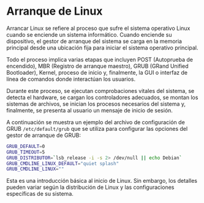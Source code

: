 # Arranque de Linux

Arrancar Linux se refiere al proceso que sufre el sistema operativo Linux cuando se enciende un sistema informático. Cuando enciende su dispositivo, el gestor de arranque del sistema se carga en la memoria principal desde una ubicación fija para iniciar el sistema operativo principal.

Todo el proceso implica varias etapas que incluyen POST (Autoprueba de encendido), MBR (Registro de arranque maestro), GRUB (GRand Unified Bootloader), Kernel, proceso de inicio y, finalmente, la GUI o interfaz de línea de comandos donde interactúan los usuarios.

Durante este proceso, se ejecutan comprobaciones vitales del sistema, se detecta el hardware, se cargan los controladores adecuados, se montan los sistemas de archivos, se inician los procesos necesarios del sistema y, finalmente, se presenta al usuario un mensaje de inicio de sesión.

A continuación se muestra un ejemplo del archivo de configuración de GRUB `/etc/default/grub` que se utiliza para configurar las opciones del gestor de arranque de GRUB:

```bash
GRUB_DEFAULT=0
GRUB_TIMEOUT=5
GRUB_DISTRIBUTOR=`lsb_release -i -s 2> /dev/null || echo Debian`
GRUB_CMDLINE_LINUX_DEFAULT="quiet splash"
GRUB_CMDLINE_LINUX=""
```

Esta es una introducción básica al inicio de Linux. Sin embargo, los detalles pueden variar según la distribución de Linux y las configuraciones específicas de su sistema.